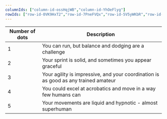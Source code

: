 ```yaml
---
columnIds: ["column-id-ossHqjWB","column-id-YhOeFlyg"]
rowIds: ["row-id-0VK9HxT2","row-id-7PneFVQx","row-id-5V5yWKbR","row-id-PUh29XD1","row-id-gHI73jJ5","row-id-2GzdbUXy"]
---
```


| Number of dots | Description                                                                         |
| -------------- | ----------------------------------------------------------------------------------- |
| 1              | You can run, but balance and dodging are a challenge                                |
| 2              | Your sprint is solid, and sometimes you appear graceful                             |
| 3              | Your agility is impressive, and your coordination is as good as any trained amateur |
| 4              | You could excel at acrobatics and move in a way few humans can                      |
| 5              | Your movements are liquid and hypnotic - almost superhuman                          |